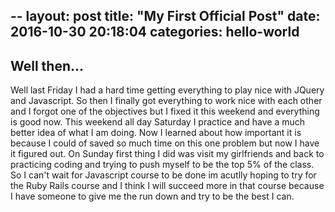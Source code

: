 --
layout: post
title:  "My First Official Post"
date:   2016-10-30 20:18:04
categories: hello-world
--
## Well then...
Well last Friday I had a hard time getting everything to play nice with JQuery and Javascript. So then I finally got everything to work nice with each other and I forgot one of the objectives but I fixed it this weekend and everything is good now. This weekend all day Saturday I practice and have a much better idea of what I am doing. Now I learned about how important it is because I could of saved so much time on this one problem but now I have it figured out. On Sunday first thing I did was visit my girlfriends and back to practicing coding and trying to push myself to be the top 5% of the class. So I can't wait for Javascript course to be done im acutlly hoping to try for the Ruby Rails course and I think I will succeed more in that course because I have someone to give me the run down and try to be the best I can.
